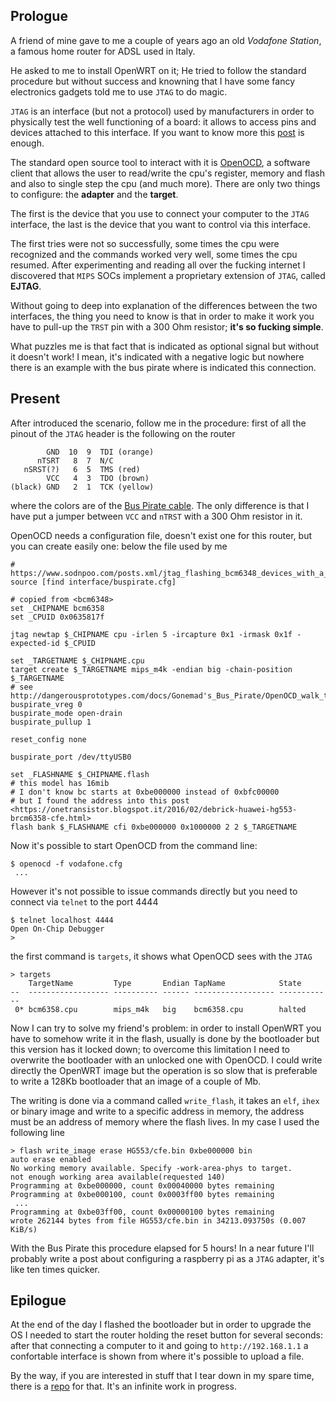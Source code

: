 <!--
.. title: Debricking an HG553 with EJTAG using a Bus Pirate
.. slug: debricking-hg553-w-ejtag-via-bus-pirate
.. date: 2017-07-09 00:00:00
.. tags: JTAG,EJTAG,Bus Pirate,electronics,HG553,router
.. category: 
.. link: 
.. description: 
.. type: text
-->


## Prologue

A friend of mine gave to me a couple of years ago an old _Vodafone Station_, a famous
home router for ADSL used in Italy.

He asked to me to install OpenWRT on it; He tried to follow the standard procedure
but without success and knowning that I have some fancy electronics gadgets told me to
use ``JTAG`` to do magic.

``JTAG`` is an interface (but not a protocol) used by manufacturers in order to
physically test the well functioning of a board: it allows to access pins and
devices attached to this interface. If you want to know more this [post](http://blog.senr.io/blog/jtag-explained) is
enough.

The standard open source tool to interact with it is [OpenOCD](), a software client that allows the user
to read/write the cpu's register, memory and flash and also to single step the cpu (and much more).
There are only two things to configure: the **adapter** and the **target**.

The first is the device that you use to connect your computer to the ``JTAG`` interface,
the last is the device that you want to control via this interface.

The first tries were not so successfully, some times the cpu were recognized and
the commands worked very well, some times the cpu resumed. After experimenting
and reading all over the fucking internet I discovered that ``MIPS`` SOCs implement
a proprietary extension of ``JTAG``, called **EJTAG**.

Without going to deep into explanation of the differences between the two interfaces,
the thing you need to know is that in order to make it work you have to pull-up
the ``TRST`` pin with a 300 Ohm resistor; **it's so fucking simple**.

What puzzles me is that fact that is indicated as optional signal but without it doesn't
work! I mean, it's indicated with a negative logic but nowhere there is an example with
the bus pirate where is indicated this connection.

## Present

After introduced the scenario, follow me in the procedure: first of all the pinout of the ``JTAG`` header is the following
on the router

```
        GND  10  9  TDI (orange)
      nTSRT   8  7  N/C
   nSRST(?)   6  5  TMS (red)
        VCC   4  3  TDO (brown)
(black) GND   2  1  TCK (yellow)
```

where the colors are of the [Bus Pirate cable](https://electronics-notes.readthedocs.io/en/latest/buspirate/#pinouts).
The only difference is that I have put a jumper between ``VCC`` and ``nTRST`` with a 300 Ohm resistor in it.

OpenOCD needs a configuration file, doesn't exist one for this router, but you can
create easily one: below the file used by me

```
# https://www.sodnpoo.com/posts.xml/jtag_flashing_bcm6348_devices_with_a_bus_pirate_and_openocd.xml
source [find interface/buspirate.cfg]

# copied from <bcm6348>
set _CHIPNAME bcm6358
set _CPUID 0x0635817f

jtag newtap $_CHIPNAME cpu -irlen 5 -ircapture 0x1 -irmask 0x1f -expected-id $_CPUID

set _TARGETNAME $_CHIPNAME.cpu
target create $_TARGETNAME mips_m4k -endian big -chain-position $_TARGETNAME
# see http://dangerousprototypes.com/docs/Gonemad's_Bus_Pirate/OpenOCD_walk_through#F.29_Connecting_OpenOCD_to_your_board.2Fdevice:
buspirate_vreg 0
buspirate_mode open-drain
buspirate_pullup 1

reset_config none

buspirate_port /dev/ttyUSB0

set _FLASHNAME $_CHIPNAME.flash
# this model has 16mib
# I don't know bc starts at 0xbe000000 instead of 0xbfc00000
# but I found the address into this post <https://onetransistor.blogspot.it/2016/02/debrick-huawei-hg553-brcm6358-cfe.html>
flash bank $_FLASHNAME cfi 0xbe000000 0x1000000 2 2 $_TARGETNAME
```

Now it's possible to start OpenOCD from the command line:

```
$ openocd -f vodafone.cfg
 ...
```

However it's not possible to issue commands directly but
you need to connect via ``telnet`` to the port 4444

```
$ telnet localhost 4444
Open On-Chip Debugger
>
```

the first command is ``targets``, it shows what OpenOCD sees with the ``JTAG``

```
> targets
    TargetName         Type       Endian TapName            State       
--  ------------------ ---------- ------ ------------------ ------------
 0* bcm6358.cpu        mips_m4k   big    bcm6358.cpu        halted
```

Now I can try to solve my friend's problem: in order to install OpenWRT you have
to somehow write it in the flash, usually is done by the bootloader but this version
has it locked down; to overcome this limitation I need to overwrite the bootloader
with an unlocked one with OpenOCD. I could write directly the OpenWRT image but
the operation is so slow that is preferable to write a 128Kb bootloader that an
image of a couple of Mb.

The writing is done via a command called ``write_flash``, it takes an ``elf``, ``ihex`` or binary
image and write to a specific address in memory, the address must be an address of memory
where the flash lives. In my case I used the following line

```
> flash write_image erase HG553/cfe.bin 0xbe000000 bin
auto erase enabled
No working memory available. Specify -work-area-phys to target.
not enough working area available(requested 140)
Programming at 0xbe000000, count 0x00040000 bytes remaining
Programming at 0xbe000100, count 0x0003ff00 bytes remaining
 ...
Programming at 0xbe03ff00, count 0x00000100 bytes remaining
wrote 262144 bytes from file HG553/cfe.bin in 34213.093750s (0.007 KiB/s)
```

With the Bus Pirate this procedure elapsed for 5 hours! In a near future I'll probably
write a post about configuring a raspberry pi as a ``JTAG`` adapter, it's like ten times
quicker.

## Epilogue

At the end of the day I flashed the bootloader but in order to upgrade the
OS I needed to start the router holding the reset button for several seconds:
after that connecting a computer to it and going to ``http://192.168.1.1``
a confortable interface is shown from where it's possible to upload a file.

By the way, if you are interested in stuff that I tear down in my spare time, there
is a [repo](https://github.com/gipi/teardown) for that. It's an infinite work in progress.
